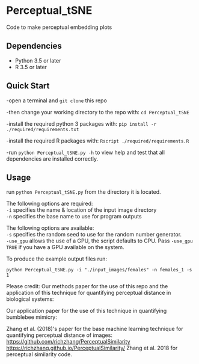 # Perceptual_tSNE

Code to make perceptual embedding plots


## Dependencies
* Python 3.5 or later
* R 3.5 or later

## Quick Start

 -open a terminal and `git clone` this repo  

 -then change your working directory to the repo with: `cd Perceptual_tSNE`  

 -install the required python 3 packages with: `pip install -r ./required/requirements.txt`  

 -install the required R packages with: `Rscript ./required/requirements.R`  

 -run `python Perceptual_tSNE.py -h` to view help and test that all dependencies are installed correctly.

## Usage

 run `python Perceptual_tSNE.py` from the directory it is located. 

The following options are required:  
`-i` specifies the name & location of the input image directory  
`-n` specifies the base name to use for program outputs

The following options are available:  
`-s` specifies the random seed to use for the random number generator.  
`-use_gpu` allows the use of a GPU, the script defaults to CPU. Pass `-use_gpu TRUE` if you have a GPU available on the system.  

To produce the example output files run:  

`python Perceptual_tSNE.py -i "./input_images/females" -n females_1 -s 1`



Please credit:
Our methods paper for the use of this repo and the application of this technique for quantifying perceptual distance in biological systems:

Our application paper for the use of this technique in quantifying bumblebee mimicry:

Zhang et al. (2018)'s paper for the base machine learning technique for quantifying perceptual distance of images:
https://github.com/richzhang/PerceptualSimilarity https://richzhang.github.io/PerceptualSimilarity/ Zhang et al. 2018 for perceptual similarity code.
